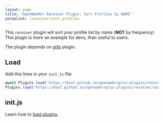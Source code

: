 ```yaml
---
layout: page
title: "OpenWebRX+ Receiver Plugin: Sort Profiles by NAME"
permalink: /receiver/sort_profiles
---
```


This `receiver` plugin will sort your profile list by *name* (__NOT__ by frequency)  
This plugin is more an example for devs, than useful to users.

The plugin depends on [utils](https://0xaf.github.io/openwebrxplus-plugins/receiver/utils) plugin.

## Load

Add this lines in your `init.js` file:

```js
await Plugins.load('https://0xaf.github.io/openwebrxplus-plugins/receiver/utils/utils.js');
Plugins.load('https://0xaf.github.io/openwebrxplus-plugins/receiver/sort_profiles/sort_profiles.js');
```

## init.js

Learn how to [load plugins](/openwebrxplus-plugins/#load-plugins).
